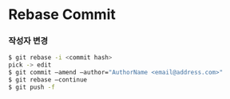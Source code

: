 Rebase Commit
===

### 작성자 변경
```bash
$ git rebase -i <commit hash>
pick -> edit
$ git commit —amend —author="AuthorName <email@address.com>"
$ git rebase —continue
$ git push -f
```
